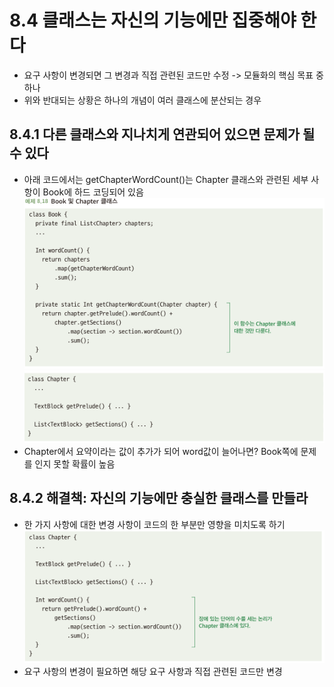 # 8.4 클래스는 자신의 기능에만 집중해야 한다
- 요구 사항이 변경되면 그 변경과 직접 관련된 코드만 수정 -> 모듈화의 핵심 목표 중 하나
- 위와 반대되는 상황은 하나의 개념이 여러 클래스에 분산되는 경우

## 8.4.1 다른 클래스와 지나치게 연관되어 있으면 문제가 될 수 있다
- 아래 코드에서는 getChapterWordCount()는 Chapter 클래스와 관련된 세부 사항이 Book에 하드 코딩되어 있음\
![img_2.png](img_2.png)\
![img_3.png](img_3.png)
- Chapter에서 요약이라는 값이 추가가 되어 word값이 늘어나면? Book쪽에 문제를 인지 못할 확률이 높음

## 8.4.2 해결책: 자신의 기능에만 충실한 클래스를 만들라
- 한 가지 사항에 대한 변경 사항이 코드의 한 부분만 영향을 미치도록 하기\
![img_4.png](img_4.png)
- 요구 사항의 변경이 필요하면 해당 요구 사항과 직접 관련된 코드만 변경